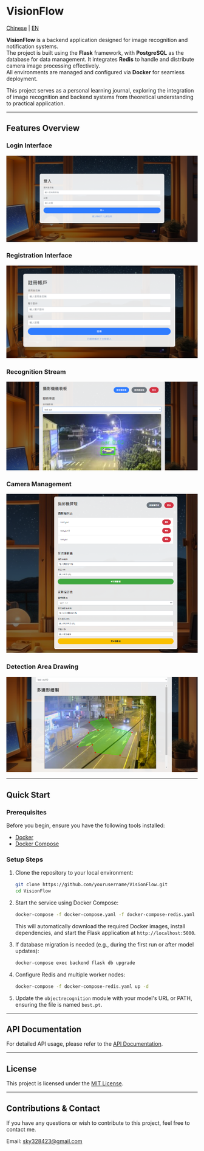 # VisionFlow

[Chinese](https://github.com/dan246/VisionFlow/blob/main/README.md) | [EN](https://github.com/dan246/VisionFlow/blob/main/README_en.md)

**VisionFlow** is a backend application designed for image recognition and notification systems.  
The project is built using the **Flask** framework, with **PostgreSQL** as the database for data management. It integrates **Redis** to handle and distribute camera image processing effectively.  
All environments are managed and configured via **Docker** for seamless deployment.

This project serves as a personal learning journal, exploring the integration of image recognition and backend systems from theoretical understanding to practical application.

---

## Features Overview

### Login Interface
![Login Interface](./readme_image/login.PNG)

### Registration Interface
![Registration Interface](./readme_image/register.PNG)

### Recognition Stream
![Recognition Stream](./readme_image/stream_interface.PNG)

### Camera Management
![Camera Management](./readme_image/camera_management.PNG)

### Detection Area Drawing
![Detection Area Drawing](./readme_image/detection_area.PNG)

---

## Quick Start

### Prerequisites

Before you begin, ensure you have the following tools installed:

- [Docker](https://www.docker.com/)
- [Docker Compose](https://docs.docker.com/compose/)

### Setup Steps

1. Clone the repository to your local environment:

    ```bash
    git clone https://github.com/yourusername/VisionFlow.git
    cd VisionFlow
    ```

2. Start the service using Docker Compose:

    ```bash
    docker-compose -f docker-compose.yaml -f docker-compose-redis.yaml up -d
    ```

    This will automatically download the required Docker images, install dependencies, and start the Flask application at `http://localhost:5000`.

3. If database migration is needed (e.g., during the first run or after model updates):

    ```bash
    docker-compose exec backend flask db upgrade
    ```

4. Configure Redis and multiple worker nodes:

    ```bash
    docker-compose -f docker-compose-redis.yaml up -d
    ```

5. Update the `objectrecognition` module with your model's URL or PATH, ensuring the file is named `best.pt`.

---

## API Documentation

For detailed API usage, please refer to the [API Documentation](./API_Doc.md).

---

## License

This project is licensed under the [MIT License](LICENSE).

---

## Contributions & Contact

If you have any questions or wish to contribute to this project, feel free to contact me.

Email: sky328423@gmail.com
